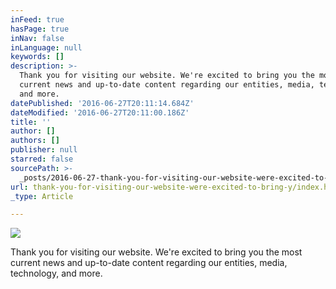 ```yaml
---
inFeed: true
hasPage: true
inNav: false
inLanguage: null
keywords: []
description: >-
  Thank you for visiting our website. We're excited to bring you the most
  current news and up-to-date content regarding our entities, media, technology,
  and more.
datePublished: '2016-06-27T20:11:14.684Z'
dateModified: '2016-06-27T20:11:00.186Z'
title: ''
author: []
authors: []
publisher: null
starred: false
sourcePath: >-
  _posts/2016-06-27-thank-you-for-visiting-our-website-were-excited-to-bring-y.md
url: thank-you-for-visiting-our-website-were-excited-to-bring-y/index.html
_type: Article

---
```

![](https://the-grid-user-content.s3-us-west-2.amazonaws.com/40ba319d-2427-4154-8c9f-cebfa1be54b2.jpg)

Thank you for visiting our website. We're excited to bring you the most current news and up-to-date content regarding our entities, media, technology, and more.